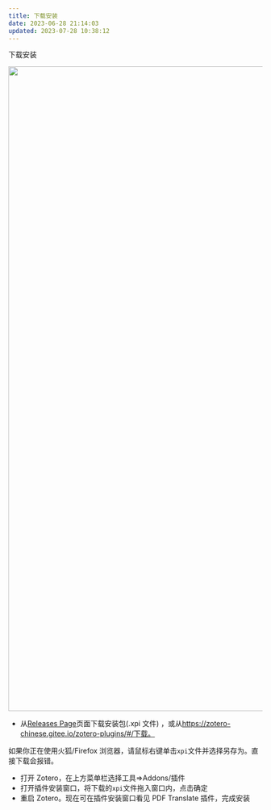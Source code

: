 ```yaml
---
title: 下载安装
date: 2023-06-28 21:14:03
updated: 2023-07-28 10:38:12
---
```


下载安装

<img src="https://cdn.nlark.com/yuque/0/2022/png/32594373/1664876234651-a31eee7f-3e99-4ba2-ac38-80268d10307c.png" width="1280" id="u62c5a613" class="ne-image">

- 从[Releases Page](https://github.com/windingwind/zotero-pdf-translate/releases)页面下载安装包(.xpi 文件) ，或从<https://zotero-chinese.gitee.io/zotero-plugins/#/下载。>

如果你正在使用火狐/Firefox 浏览器，请鼠标右键单击`xpi`文件并选择另存为。直接下载会报错。

- 打开 Zotero，在上方菜单栏选择工具=>Addons/插件
- 打开插件安装窗口，将下载的`xpi`文件拖入窗口内，点击确定
- 重启 Zotero。现在可在插件安装窗口看见 PDF Translate 插件，完成安装
